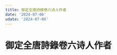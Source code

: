 ```yaml
---
title: 御定全唐詩錄卷六诗人作者
date: '2024-07-06'
udate: '2024-07-06'
---
```

# 御定全唐詩錄卷六诗人作者

<AuthorPage :authorMap="authorMap" :chapternum="6" />

<script setup>
const chapter = '卷六';
import authorMap from '/data/qtsl/卷六/author.json'
</script>
